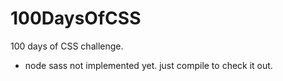 # 100DaysOfCSS
100 days of CSS challenge.

- node sass not implemented yet. just compile to check it out.
